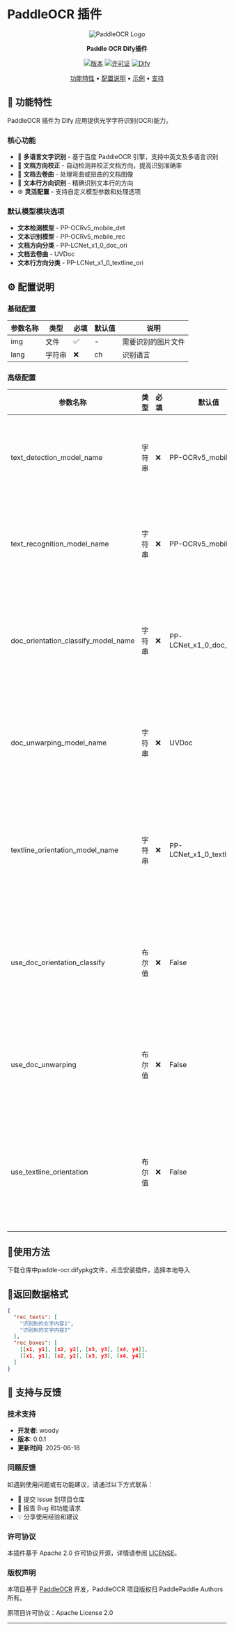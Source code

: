 # PaddleOCR 插件

<div align="center">

![PaddleOCR Logo](_assets/icon.png)

**Paddle OCR Dify插件**

[![版本](https://img.shields.io/badge/版本-0.0.1-blue.svg)](https://github.com/your-repo/paddle-ocr)
[![许可证](https://img.shields.io/badge/许可证-Apache%202.0-green.svg)](LICENSE)
[![Dify](https://img.shields.io/badge/Dify-插件-orange.svg)](https://dify.ai)

[功能特性](#功能特性) • [配置说明](#配置说明) • [示例](#示例) • [支持](#支持)

</div>

## 🚀 功能特性

PaddleOCR 插件为 Dify 应用提供光学字符识别(OCR)能力。

### 核心功能
- 📝 **多语言文字识别** - 基于百度 PaddleOCR 引擎，支持中英文及多语言识别
- 🔄 **文档方向校正** - 自动检测并校正文档方向，提高识别准确率
- 📐 **文档去卷曲** - 处理弯曲或扭曲的文档图像
- 🎯 **文本行方向识别** - 精确识别文本行的方向
- ⚙️ **灵活配置** - 支持自定义模型参数和处理选项

### 默认模型模块选项
- **文本检测模型** - PP-OCRv5_mobile_det
- **文本识别模型** - PP-OCRv5_mobile_rec
- **文档方向分类** - PP-LCNet_x1_0_doc_ori
- **文档去卷曲** - UVDoc
- **文本行方向分类** - PP-LCNet_x1_0_textline_ori


## ⚙️ 配置说明

### 基础配置

| 参数名称 | 类型 | 必填 | 默认值 | 说明 |
|---------|------|------|---------|------|
| img | 文件 | ✅ | - | 需要识别的图片文件 |
| lang | 字符串 | ❌ | ch | 识别语言 |

### 高级配置

| 参数名称 | 类型 | 必填 | 默认值 | 说明 |
|---------|------|------|---------|------|
| text_detection_model_name | 字符串 | ❌ | PP-OCRv5_mobile_det | 文本检测模型名称 |
| text_recognition_model_name | 字符串 | ❌ | PP-OCRv5_mobile_rec | 文本识别模型名称 |
| doc_orientation_classify_model_name | 字符串 | ❌ | PP-LCNet_x1_0_doc_ori | 文档方向分类模型名称 |
| doc_unwarping_model_name | 字符串 | ❌ | UVDoc | 文档去卷曲模型名称 |
| textline_orientation_model_name | 字符串 | ❌ | PP-LCNet_x1_0_textline_ori | 文本行方向分类模型名称 |
| use_doc_orientation_classify | 布尔值 | ❌ | False | 是否启用文档方向分类 |
| use_doc_unwarping | 布尔值 | ❌ | False | 是否启用文档去卷曲 |
| use_textline_orientation | 布尔值 | ❌ | False | 是否启用文本行方向分类 |


## 👋使用方法
下载仓库中paddle-ocr.difypkg文件，点击安装插件，选择本地导入

## 📄返回数据格式
   ```json
   {
     "rec_texts": [
       "识别到的文字内容1",
       "识别到的文字内容2"
     ],
     "rec_boxes": [
       [[x1, y1], [x2, y2], [x3, y3], [x4, y4]],
       [[x1, y1], [x2, y2], [x3, y3], [x4, y4]]
     ]
   }
   ```




## 🤝 支持与反馈

### 技术支持
- **开发者**: woody
- **版本**: 0.0.1
- **更新时间**: 2025-06-18

### 问题反馈
如遇到使用问题或有功能建议，请通过以下方式联系：
- 📧 提交 Issue 到项目仓库
- 🐛 报告 Bug 和功能请求
- 💡 分享使用经验和建议

### 许可协议
本插件基于 Apache 2.0 许可协议开源，详情请参阅 [LICENSE](LICENSE)。

### 版权声明
本项目基于 [PaddleOCR](https://github.com/PaddlePaddle/PaddleOCR) 开发，PaddleOCR 项目版权归 PaddlePaddle Authors 所有。

原项目许可协议：Apache License 2.0

---



